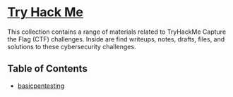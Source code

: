 # [Try Hack Me](tryhackme.com)
This collection contains a range of materials related to TryHackMe Capture the Flag (CTF) challenges. Inside are find writeups, notes, drafts, files, and solutions to these cybersecurity challenges.

## Table of Contents
- [basicpentesting](/basicpentesting)

